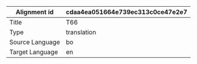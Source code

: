 |Alignment id | cdaa4ea051664e739ec313c0ce47e2e7
| --- | --- 
|Title | T66 
|Type | translation
|Source Language | bo
|Target Language | en